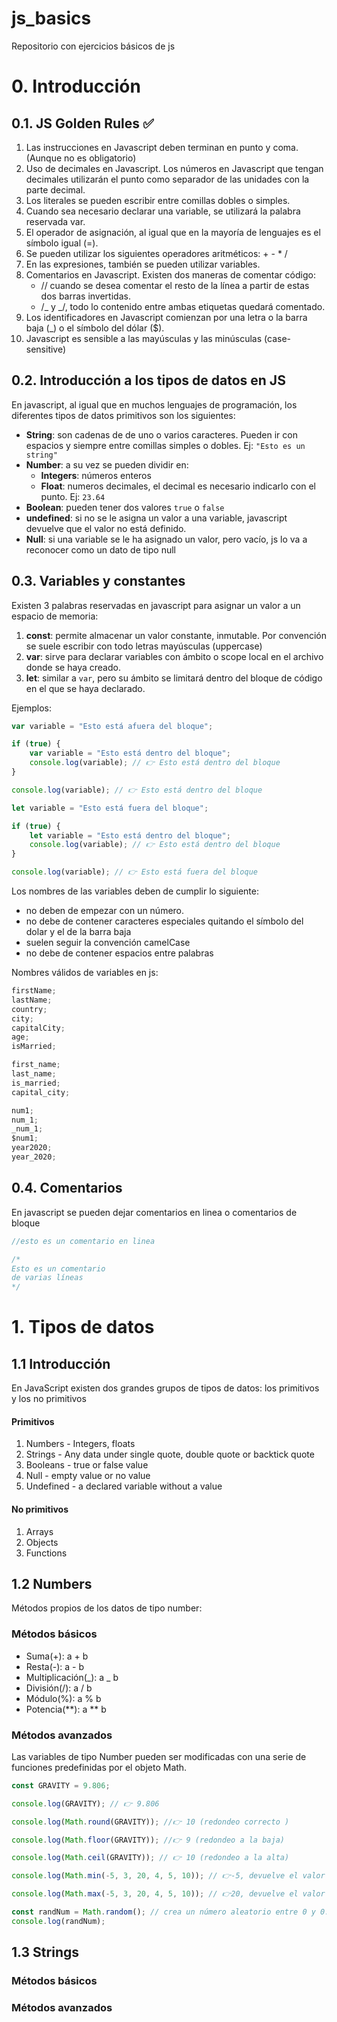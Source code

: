 # js_basics

Repositorio con ejercicios básicos de js

# 0. Introducción

## 0.1. JS Golden Rules ✅

1. Las instrucciones en Javascript deben terminan en punto y coma. (Aunque no es obligatorio)
2. Uso de decimales en Javascript. Los números en Javascript que tengan decimales utilizarán el punto como separador de las unidades con la parte decimal.
3. Los literales se pueden escribir entre comillas dobles o simples.
4. Cuando sea necesario declarar una variable, se utilizará la palabra reservada var.
5. El operador de asignación, al igual que en la mayoría de lenguajes es el símbolo igual (=).
6. Se pueden utilizar los siguientes operadores aritméticos: + - \* /
7. En las expresiones, también se pueden utilizar variables.
8. Comentarios en Javascript. Existen dos maneras de comentar código:
    - // cuando se desea comentar el resto de la línea a partir de estas dos barras invertidas.
    - /_ y _/, todo lo contenido entre ambas etiquetas quedará comentado.
9. Los identificadores en Javascript comienzan por una letra o la barra baja (\_) o el símbolo del dólar ($).
10. Javascript es sensible a las mayúsculas y las minúsculas (case-sensitive)

## 0.2. Introducción a los tipos de datos en JS

En javascript, al igual que en muchos lenguajes de programación, los diferentes tipos de datos primitivos son los siguientes:

-   **String**: son cadenas de de uno o varios caracteres. Pueden ir con espacios y siempre entre comillas simples o dobles. Ej: `"Esto es un string"`
-   **Number**: a su vez se pueden dividir en:
    -   **Integers**: números enteros
    -   **Float**: numeros decimales, el decimal es necesario indicarlo con el punto. Ej: `23.64`
-   **Boolean**: pueden tener dos valores `true` o `false`
-   **undefined**: si no se le asigna un valor a una variable, javascript devuelve que el valor no está definido.
-   **Null**: si una variable se le ha asignado un valor, pero vacío, js lo va a reconocer como un dato de tipo null

## 0.3. Variables y constantes

Existen 3 palabras reservadas en javascript para asignar un valor a un espacio de memoria:

1. **const**: permite almacenar un valor constante, inmutable. Por convención se suele escribir con todo letras mayúsculas (uppercase)
1. **var**: sirve para declarar variables con ámbito o scope local en el archivo donde se haya creado.
1. **let**: similar a `var`, pero su ámbito se limitará dentro del bloque de código en el que se haya declarado.

Ejemplos:

```js
var variable = "Esto está afuera del bloque";

if (true) {
    var variable = "Esto está dentro del bloque";
    console.log(variable); // 👉 Esto está dentro del bloque
}

console.log(variable); // 👉 Esto está dentro del bloque
```

```js
let variable = "Esto está fuera del bloque";

if (true) {
    let variable = "Esto está dentro del bloque";
    console.log(variable); // 👉 Esto está dentro del bloque
}

console.log(variable); // 👉 Esto está fuera del bloque
```

Los nombres de las variables deben de cumplir lo siguiente:

-   no deben de empezar con un número.
-   no debe de contener caracteres especiales quitando el símbolo del dolar y el de la barra baja
-   suelen seguir la convención camelCase
-   no debe de contener espacios entre palabras

Nombres válidos de variables en js:

```js
firstName;
lastName;
country;
city;
capitalCity;
age;
isMarried;

first_name;
last_name;
is_married;
capital_city;

num1;
num_1;
_num_1;
$num1;
year2020;
year_2020;
```

## 0.4. Comentarios

En javascript se pueden dejar comentarios en linea o comentarios de bloque

```js
//esto es un comentario en linea
```

```js
/*
Esto es un comentario
de varias líneas
*/
```

# 1. Tipos de datos

## 1.1 Introducción

En JavaScript existen dos grandes grupos de tipos de datos: los primitivos y los no primitivos

#### Primitivos

1. Numbers - Integers, floats
1. Strings - Any data under single quote, double quote or backtick quote
1. Booleans - true or false value
1. Null - empty value or no value
1. Undefined - a declared variable without a value

#### No primitivos

1. Arrays
1. Objects
1. Functions

## 1.2 Numbers

Métodos propios de los datos de tipo number:

### Métodos básicos

-   Suma(+): a + b
-   Resta(-): a - b
-   Multiplicación(_): a _ b
-   División(/): a / b
-   Módulo(%): a % b
-   Potencia(**): a ** b

### Métodos avanzados

Las variables de tipo Number pueden ser modificadas con una serie de funciones predefinidas por el objeto Math.

```js
const GRAVITY = 9.806;

console.log(GRAVITY); // 👉 9.806

console.log(Math.round(GRAVITY)); //👉 10 (redondeo correcto )

console.log(Math.floor(GRAVITY)); //👉 9 (redondeo a la baja)

console.log(Math.ceil(GRAVITY)); // 👉 10 (redondeo a la alta)

console.log(Math.min(-5, 3, 20, 4, 5, 10)); // 👉-5, devuelve el valor mínimo

console.log(Math.max(-5, 3, 20, 4, 5, 10)); // 👉20, devuelve el valor máximo

const randNum = Math.random(); // crea un número aleatorio entre 0 y 0.999999
console.log(randNum);
```

## 1.3 Strings

### Métodos básicos

### Métodos avanzados
